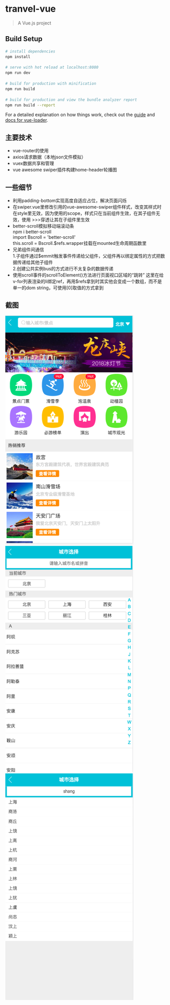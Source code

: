 # tranvel-vue

> A Vue.js project

## Build Setup

``` bash
# install dependencies
npm install

# serve with hot reload at localhost:8080
npm run dev

# build for production with minification
npm run build

# build for production and view the bundle analyzer report
npm run build --report
```

For a detailed explanation on how things work, check out the [guide](http://vuejs-templates.github.io/webpack/) and [docs for vue-loader](http://vuejs.github.io/vue-loader).
## 主要技术
- vue-router的使用
- axios请求数据（本地json文件模拟）
- vuex数据共享和管理
- vue awesome swiper插件构建home-header轮播图

## 一些细节
- 利用padding-bottom实现高度自适应占位，解决页面闪烁
- 在swiper.vue里修改引用的vue-awesome-swiper组件样式，改变其样式时在style里无效，因为使用的scope，样式只在当前组件生效，在其子组件无效，使用 >>>穿透让其在子组件里生效
- better-scroll模拟移动端滚动条   
npm i better-scroll   
import Bscroll = 'better-scroll'  
this.scroll = Bscroll.$refs.wrapper挂载在mounted生命周期函数里     
- 兄弟组件间通信     
1.子组件通过$emmit触发事件传递给父组件，父组件再以绑定属性的方式把数据传递给其他子组件       
2.创建公共实例bus的方式进行不太复杂的数据传递
- 使用scroll事件的scrollToElement()方法进行页面视口区域的“跳转”
这里在给v-for列表渲染的li绑定ref，再用$refs拿到时其实他会变成一个数组，而不是单一的dom string，可使用[0]取值的方式拿到
## 截图
![photoShow](https://github.com/Ssunlc/tranvel-vue/raw/master/pictureShow/1.png)
![photoShow](https://github.com/Ssunlc/tranvel-vue/raw/master/pictureShow/2.png)
![photoShow](https://github.com/Ssunlc/tranvel-vue/raw/master/pictureShow/3.png)
